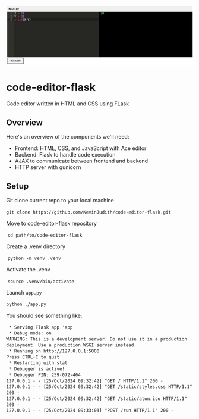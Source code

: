 ![Online Editor](./images/screenshot.png)

# code-editor-flask
Code editor written in HTML and CSS using FLask

## Overview
Here's an overview of the components we'll need:

- Frontend: HTML, CSS, and JavaScript with Ace editor
- Backend: Flask to handle code execution
- AJAX to communicate between frontend and backend
- HTTP server with gunicorn

## Setup
Git clone current repo to your local machine

​	`git clone https://github.com/KevinJudith/code-editor-flask.git`

Move to code-editor-flask repository

​	`cd path/to/code-editor-flask`

Create a .venv directory

​	`python -m venv .venv`

Activate the .venv

​	`source .venv/bin/activate`

Launch `app.py`
```bash
python ./app.py
```
You should see something like:
```
 * Serving Flask app 'app'
 * Debug mode: on
WARNING: This is a development server. Do not use it in a production deployment. Use a production WSGI server instead.
 * Running on http://127.0.0.1:5000
Press CTRL+C to quit
 * Restarting with stat
 * Debugger is active!
 * Debugger PIN: 259-072-464
127.0.0.1 - - [25/Oct/2024 09:32:42] "GET / HTTP/1.1" 200 -
127.0.0.1 - - [25/Oct/2024 09:32:42] "GET /static/styles.css HTTP/1.1" 200 -
127.0.0.1 - - [25/Oct/2024 09:32:42] "GET /static/atom.ico HTTP/1.1" 200 -
127.0.0.1 - - [25/Oct/2024 09:33:03] "POST /run HTTP/1.1" 200 -

```
